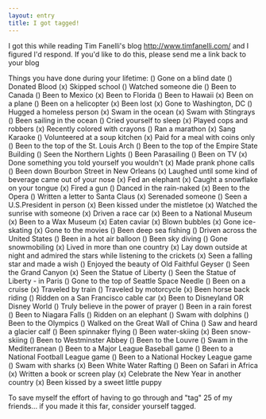 ```yaml
---
layout: entry
title: I got tagged!
---
```


I got this while reading Tim Fanelli's blog http://www.timfanelli.com/  and I figured I'd respond.   If you'd like to do this, please send me a link back to your blog

Things you have done during your lifetime:
() Gone on a blind date
() Donated Blood
(x) Skipped school
() Watched someone die
() Been to Canada
() Been to Mexico
(x) Been to Florida
() Been to Hawaii
(x) Been on a plane
() Been on a helicopter
(x) Been lost
(x) Gone to Washington, DC
() Hugged a homeless person
(x) Swam in the ocean
(x) Swam with Stingrays
() Been sailing in the ocean
() Cried yourself to sleep
(x) Played cops and robbers
(x) Recently colored with crayons
() Ran a marathon
(x) Sang Karaoke
() Volunteered at a soup kitchen
(x) Paid for a meal with coins only
() Been to the top of the St. Louis Arch
() Been to the top of the Empire State Building
() Seen the Northern Lights
() Been Parasailing
() Been on TV
(x) Done something you told yourself you wouldn't
(x) Made prank phone calls
() Been down Bourbon Street in New Orleans
(x) Laughed until some kind of beverage came out of your nose
(x) Fed an elephant
(x) Caught a snowflake on your tongue
(x) Fired a gun
() Danced in the rain-naked
(x) Been to the Opera
() Written a letter to Santa Claus
(x) Serenaded someone
() Seen a U.S.President in person
(x) Been kissed under the mistletoe
(x) Watched the sunrise with someone
(x) Driven a race car
(x) Been to a National Museum
(x) Been to a Wax Museum
(x) Eaten caviar
(x) Blown bubbles
(x) Gone ice-skating
(x) Gone to the movies
() Been deep sea fishing
() Driven across the United States
() Been in a hot air balloon
() Been sky diving
() Gone snowmobiling
(x) Lived in more than one country
(x) Lay down outside at night and admired the stars while listening to the crickets
(x) Seen a falling star and made a wish
() Enjoyed the beauty of Old Faithful Geyser
() Seen the Grand Canyon
(x) Seen the Statue of Liberty
() Seen the Statue of Liberty - in Paris
() Gone to the top of Seattle Space Needle
() Been on a cruise
(x) Traveled by train
() Traveled by motorcycle
(x) Been horse back riding
() Ridden on a San Francisco cable car
(x) Been to Disneyland OR Disney World
() Truly believe in the power of prayer
() Been in a rain forest
() Been to Niagara Falls
() Ridden on an elephant
() Swam with dolphins
() Been to the Olympics
() Walked on the Great Wall of China
() Saw and heard a glacier calf
() Been spinnaker flying
() Been water-skiing
(x) Been snow-skiing
() Been to Westminster Abbey
() Been to the Louvre
() Swam in the Mediterranean
() Been to a Major League Baseball game
() Been to a National Football League game
() Been to a National Hockey League game
() Swam with sharks
(x) Been White Water Rafting
() Been on Safari in Africa
(x) Written a book or screen play
(x) Celebrate the New Year in another country
(x) Been kissed by a sweet little puppy


To save myself the effort of having to go through and "tag" 25 of my friends... if you made it this far, consider yourself tagged.
  
